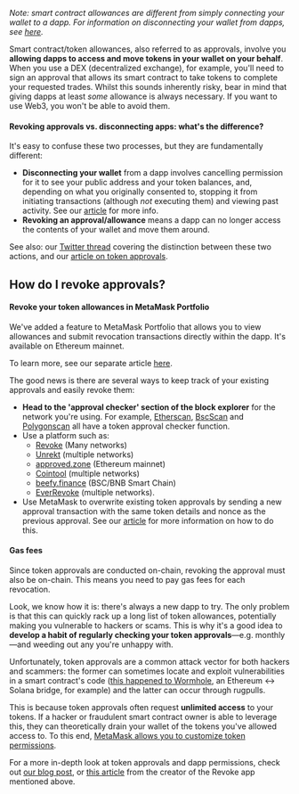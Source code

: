 *Note: smart contract allowances are different from simply connecting your wallet to a dapp. For information on disconnecting your wallet from dapps, see [here](https://support.metamask.io/hc/en-us/articles/360059535551).*


Smart contract/token allowances, also referred to as approvals, involve you **allowing dapps to access and move tokens in your wallet on your behalf**. When you use a DEX (decentralized exchange), for example, you'll need to sign an approval that allows its smart contract to take tokens to complete your requested trades. Whilst this sounds inherently risky, bear in mind that giving dapps at least *some* allowance is always necessary. If you want to use Web3, you won't be able to avoid them. 



#### Revoking approvals vs. disconnecting apps: what's the difference?


It's easy to confuse these two processes, but they are fundamentally different:


* **Disconnecting your wallet** from a dapp involves cancelling permission for it to see your public address and your token balances, and, depending on what you originally consented to, stopping it from initiating transactions (although *not* executing them) and viewing past activity. See our [article](https://support.metamask.io/hc/en-us/articles/360059535551) for more info.
* **Revoking an approval/allowance** means a dapp can no longer access the contents of your wallet and move them around.


See also: our [Twitter thread](https://twitter.com/MetaMask/status/1499848000549515265) covering the distinction between these two actions, and our [article on token approvals](https://support.metamask.io/hc/en-us/articles/6174898326683). 



**How do I revoke approvals?**
------------------------------



#### Revoke your token allowances in MetaMask Portfolio


We've added a feature to MetaMask Portfolio that allows you to view allowances and submit revocation transactions directly within the dapp. It's available on Ethereum mainnet.


To learn more, see our separate article [here](https://support.metamask.io/hc/en-us/articles/20220963022363).



The good news is there are several ways to keep track of your existing approvals and easily revoke them:


* **Head to the 'approval checker' section of the block explorer** for the network you're using. For example, [Etherscan](https://etherscan.io/tokenapprovalchecker), [BscScan](https://bscscan.com/tokenapprovalchecker) and [Polygonscan](https://polygonscan.com/tokenapprovalchecker) all have a token approval checker function.
* Use a platform such as:
	+ [Revoke](https://revoke.cash/) (Many networks)
	+ [Unrekt](https://app.unrekt.net/) (multiple networks)
	+ [approved.zone](https://approved.zone/) (Ethereum mainnet)
	+ [Cointool](https://cointool.app/approve/eth) (multiple networks)
	+ [beefy.finance](https://allowance.beefy.finance/) (BSC/BNB Smart Chain)
	+ [EverRevoke](https://everrise.com/everrevoke/) (multiple networks).
* Use MetaMask to overwrite existing token approvals by sending a new approval transaction with the same token details and nonce as the previous approval. See our [article](https://support.metamask.io/hc/en-us/articles/360015489251) for more information on how to do this.



#### Gas fees


Since token approvals are conducted on-chain, revoking the approval must also be on-chain. This means you need to pay gas fees for each revocation. 



Look, we know how it is: there's always a new dapp to try. The only problem is that this can quickly rack up a long list of token allowances, potentially making you vulnerable to hackers or scams. This is why it's a good idea to **develop a habit of regularly checking your token approvals**—e.g. monthly—and weeding out any you're unhappy with.


Unfortunately, token approvals are a common attack vector for both hackers and scammers: the former can sometimes locate and exploit vulnerabilities in a smart contract's code ([this happened to Wormhole](https://rekt.news/wormhole-rekt/), an Ethereum <-> Solana bridge, for example) and the latter can occur through rugpulls.


This is because token approvals often request **unlimited access** to your tokens. If a hacker or fraudulent smart contract owner is able to leverage this, they can theoretically drain your wallet of the tokens you've allowed access to. To this end, [MetaMask allows you to customize token permissions](https://support.metamask.io/hc/en-us/articles/6055177143579). 


For a more in-depth look at token approvals and dapp permissions, check out [our blog post](https://consensys.net/blog/metamask/the-seal-of-approval-know-what-youre-consenting-to-with-permissions-and-approvals-in-metamask/), or [this article](https://kalis.me/unlimited-erc20-allowances/) from the creator of the Revoke app mentioned above.

